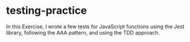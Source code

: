 # testing-practice
In this Exercise, I wrote a few tests for JavaScript functions using the Jest library, following the AAA pattern, and using the TDD approach.
